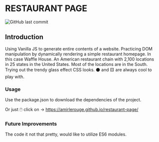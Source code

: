 # RESTAURANT PAGE

![GitHub last commit](https://img.shields.io/github/last-commit/Amirlerouge/restaurant-page)

## Introduction



Using Vanilla JS to generate entire contents of a website.
Practicing DOM manipulation by dynamically rendering a simple restaurant homepage. In this case Waffle House. An American restaurant chain with 2,100 locations in 25 states in the United States. Most of the locations are in the South.
Trying out the trendy glass effect CSS looks. ⚫ and 🟨 are always cool to play with.

### Usage

Use the package.json to download the dependencies of the project.

Or just 🖱️ click on -> https://amirlerouge.github.io/restaurant-page/


### Future Improvements

The code it not that pretty, would like to utilize ES6 modules.


